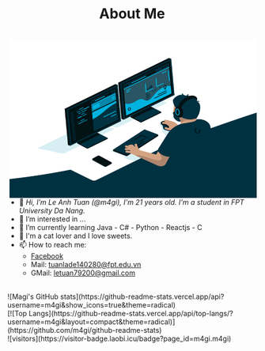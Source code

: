 
<h1 align="center"> About Me </h1>
<br/>  
<img align="right" alt="GIF" src="https://github.com/m4gi/m4gi/blob/main/code.gif?raw=true" width="500" height="320" />

- 👋<i> Hi, I’m Le Anh Tuan (@m4gi), I'm 21 years old. I'm a student in FPT University Da Nang. </i>
- 👀 I’m interested in ...
- 🌱 I’m currently learning Java - C# - Python - Reactjs - C
- 💞️ I'm a cat lover and I love sweets.
- 📫 How to reach me:
  - [Facebook](https://www.facebook.com/letuan7920)
  - Mail: tuanlade140280@fpt.edu.vn
  - GMail: letuan79200@gmail.com

<br/>
![Magi's GitHub stats](https://github-readme-stats.vercel.app/api?username=m4gi&show_icons=true&theme=radical)
<br/>
[![Top Langs](https://github-readme-stats.vercel.app/api/top-langs/?username=m4gi&layout=compact&theme=radical)](https://github.com/m4gi/github-readme-stats)
<br/>
![visitors](https://visitor-badge.laobi.icu/badge?page_id=m4gi.m4gi)
<!---
m4gi/m4gi is a ✨ special ✨ repository because its `README.md` (this file) appears on your GitHub profile.
You can click the Preview link to take a look at your changes.
--->
